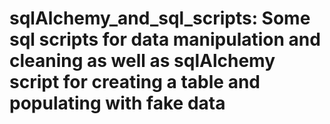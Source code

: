 # sqlAlchemy_and_sql_scripts: Some sql scripts for data manipulation and cleaning as well as sqlAlchemy script for creating a table and populating with fake data
